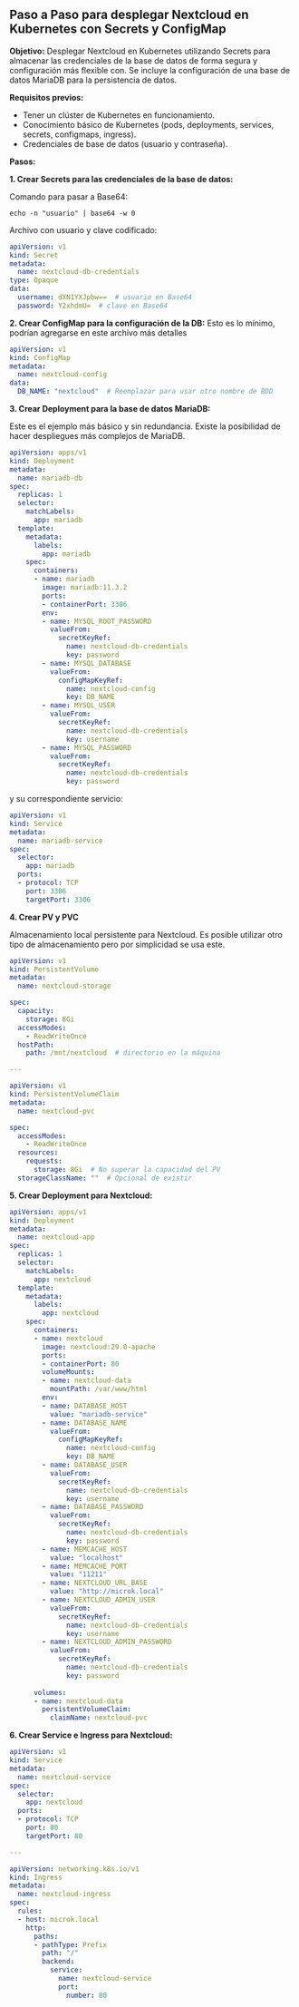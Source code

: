 ## Paso a Paso para desplegar Nextcloud en Kubernetes con Secrets y ConfigMap

**Objetivo:** Desplegar Nextcloud en Kubernetes utilizando Secrets para almacenar las credenciales de la base de datos de forma segura y configuración más flexible con. Se incluye la configuración de una base de datos MariaDB para la persistencia de datos.

**Requisitos previos:**

- Tener un clúster de Kubernetes en funcionamiento.
- Conocimiento básico de Kubernetes (pods, deployments, services, secrets, configmaps, ingress).
- Credenciales de base de datos (usuario y contraseña).

**Pasos:**

**1. Crear Secrets para las credenciales de la base de datos:**

Comando para pasar a Base64:
```shell
echo -n "usuario" | base64 -w 0
```
Archivo con usuario y clave codificado:
```yaml
apiVersion: v1
kind: Secret
metadata:
  name: nextcloud-db-credentials
type: Opaque
data:
  username: dXN1YXJpbw==  # usuario en Base64
  password: Y2xhdmU=  # clave en Base64
```

**2. Crear ConfigMap para la configuración de la DB:**
Esto es lo mínimo, podrían agregarse en este archivo más detalles
```yaml
apiVersion: v1
kind: ConfigMap
metadata:
  name: nextcloud-config
data:
  DB_NAME: "nextcloud"  # Reemplazar para usar otro nombre de BDD

```
**3. Crear Deployment para la base de datos MariaDB:**

Este es el ejemplo más básico y sin redundancia. Existe la posibilidad de hacer despliegues más complejos de MariaDB.

```yaml
apiVersion: apps/v1
kind: Deployment
metadata:
  name: mariadb-db
spec:
  replicas: 1
  selector:
    matchLabels:
      app: mariadb
  template:
    metadata:
      labels:
        app: mariadb
    spec:
      containers:
      - name: mariadb
        image: mariadb:11.3.2
        ports:
        - containerPort: 3306
        env:
        - name: MYSQL_ROOT_PASSWORD
          valueFrom:
            secretKeyRef:
              name: nextcloud-db-credentials
              key: password
        - name: MYSQL_DATABASE
          valueFrom:
            configMapKeyRef:
              name: nextcloud-config
              key: DB_NAME
        - name: MYSQL_USER
          valueFrom:
            secretKeyRef:
              name: nextcloud-db-credentials
              key: username
        - name: MYSQL_PASSWORD
          valueFrom:
            secretKeyRef:
              name: nextcloud-db-credentials
              key: password
```
y su correspondiente servicio:

```yaml
apiVersion: v1
kind: Service
metadata:
  name: mariadb-service
spec:
  selector:
    app: mariadb
  ports:
  - protocol: TCP
    port: 3306
    targetPort: 3306
```

**4. Crear PV y PVC**

Almacenamiento local persistente para Nextcloud. Es posible utilizar otro tipo de almacenamiento pero por simplicidad se usa este.

```yaml
apiVersion: v1
kind: PersistentVolume
metadata:
  name: nextcloud-storage

spec:
  capacity:
    storage: 8Gi
  accessModes:
    - ReadWriteOnce
  hostPath:
    path: /mnt/nextcloud  # directorio en la máquina

---

apiVersion: v1
kind: PersistentVolumeClaim
metadata:
  name: nextcloud-pvc

spec:
  accessModes:
    - ReadWriteOnce
  resources:
    requests:
      storage: 8Gi  # No superar la capacidad del PV
  storageClassName: ""  # Opcional de existir
```

**5. Crear Deployment para Nextcloud:**

```yaml
apiVersion: apps/v1
kind: Deployment
metadata:
  name: nextcloud-app
spec:
  replicas: 1
  selector:
    matchLabels:
      app: nextcloud
  template:
    metadata:
      labels:
        app: nextcloud
    spec:
      containers:
      - name: nextcloud
        image: nextcloud:29.0-apache
        ports:
        - containerPort: 80
        volumeMounts:
        - name: nextcloud-data
          mountPath: /var/www/html
        env:
        - name: DATABASE_HOST
          value: "mariadb-service"
        - name: DATABASE_NAME
          valueFrom:
            configMapKeyRef:
              name: nextcloud-config
              key: DB_NAME
        - name: DATABASE_USER
          valueFrom:
            secretKeyRef:
              name: nextcloud-db-credentials
              key: username
        - name: DATABASE_PASSWORD
          valueFrom:
            secretKeyRef:
              name: nextcloud-db-credentials
              key: password
        - name: MEMCACHE_HOST
          value: "localhost"
        - name: MEMCACHE_PORT
          value: "11211"
        - name: NEXTCLOUD_URL_BASE
          value: "http://microk.local"
        - name: NEXTCLOUD_ADMIN_USER
          valueFrom:
            secretKeyRef:
              name: nextcloud-db-credentials
              key: username
        - name: NEXTCLOUD_ADMIN_PASSWORD
          valueFrom:
            secretKeyRef:
              name: nextcloud-db-credentials
              key: password
        
      volumes:
      - name: nextcloud-data
        persistentVolumeClaim:
          claimName: nextcloud-pvc
```

**6. Crear Service e Ingress para Nextcloud:**

```yaml
apiVersion: v1
kind: Service
metadata:
  name: nextcloud-service
spec:
  selector:
    app: nextcloud
  ports:
  - protocol: TCP
    port: 80
    targetPort: 80

---

apiVersion: networking.k8s.io/v1
kind: Ingress
metadata:
  name: nextcloud-ingress
spec:
  rules:
  - host: microk.local
    http:
      paths:
      - pathType: Prefix 
        path: "/"
        backend:
          service:
            name: nextcloud-service
            port:
              number: 80 
```